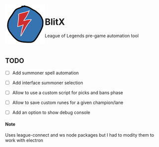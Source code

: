 <img src="build/icon.png" align="left" width="128">

# BlitX

League of Legends pre-game automation tool
  
 <br /> 
  
## TODO

 - [ ] Add summoner spell automation
 - [ ] Add interface summoner selection
 - [ ] Allow to use a custom script for picks and bans phase
 - [ ] Allow to save custom runes for a given champion/lane
 - [ ] Add an option to show debug console


#### Note

Uses league-connect and ws node packages but I had to modity them to work with electron
